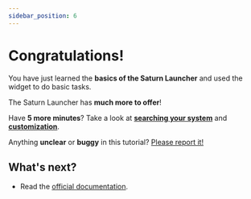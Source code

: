 ```yaml
---
sidebar_position: 6
---
```


# Congratulations!

You have just learned the **basics of the Saturn Launcher** and used the widget to do basic tasks.

The Saturn Launcher has **much more to offer**!

Have **5 more minutes**? Take a look at **[searching your system](../tutorial-extras/searching.md)** and **[customization](../tutorial-extras/customization.md)**.

Anything **unclear** or **buggy** in this tutorial? [Please report it!](https://github.com/Tridentu/saturn-launcher/issues)

## What's next?

- Read the [official documentation](https://tridentu.github.io/saturn-launcher).
